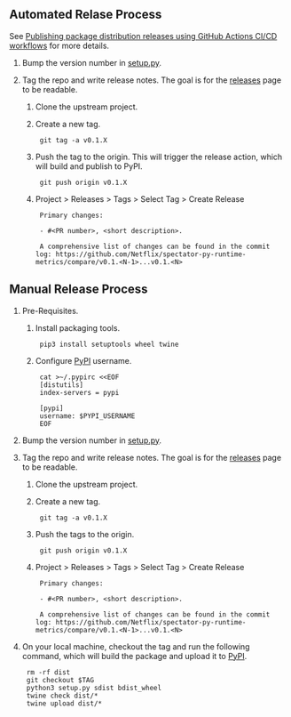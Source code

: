 ## Automated Relase Process

See [Publishing package distribution releases using GitHub Actions CI/CD workflows](https://packaging.python.org/en/latest/guides/publishing-package-distribution-releases-using-github-actions-ci-cd-workflows/) for more details.

1. Bump the version number in [setup.py](./setup.py).

1. Tag the repo and write release notes. The goal is for the [releases] page to be readable.

    1. Clone the upstream project.

    1. Create a new tag.

            git tag -a v0.1.X

    1. Push the tag to the origin. This will trigger the release action, which will build and publish to PyPI.

            git push origin v0.1.X

    1. Project > Releases > Tags > Select Tag > Create Release

            Primary changes:

            - #<PR number>, <short description>.

            A comprehensive list of changes can be found in the commit log: https://github.com/Netflix/spectator-py-runtime-metrics/compare/v0.1.<N-1>...v0.1.<N>

## Manual Release Process

1. Pre-Requisites.

    1. Install packaging tools.

            pip3 install setuptools wheel twine

    1. Configure [PyPI] username.

            cat >~/.pypirc <<EOF
            [distutils]
            index-servers = pypi

            [pypi]
            username: $PYPI_USERNAME
            EOF

1. Bump the version number in [setup.py](./setup.py).

1. Tag the repo and write release notes. The goal is for the [releases] page to be readable.

    1. Clone the upstream project.

    1. Create a new tag.

            git tag -a v0.1.X

    1. Push the tags to the origin.

            git push origin v0.1.X

    1. Project > Releases > Tags > Select Tag > Create Release

            Primary changes:

            - #<PR number>, <short description>.

            A comprehensive list of changes can be found in the commit log: https://github.com/Netflix/spectator-py-runtime-metrics/compare/v0.1.<N-1>...v0.1.<N>

1. On your local machine, checkout the tag and run the following command, which will build the
package and upload it to [PyPI].

        rm -rf dist
        git checkout $TAG
        python3 setup.py sdist bdist_wheel
        twine check dist/*
        twine upload dist/*

[PyPI]: https://pypi.org/project/netflix-spectator-py-runtime-metrics/
[releases]: https://github.com/Netflix/spectator-py-runtime-metrics/releases
